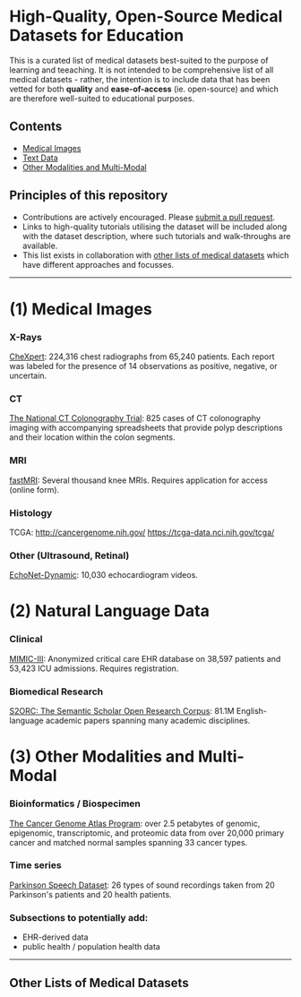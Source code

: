 # High-Quality, Open-Source Medical Datasets for Education

This is a curated list of medical datasets best-suited to the purpose of learning and teeaching. It is not intended to be comprehensive list of all medical datasets - rather, the intention is to include data that has been vetted for both **quality** and **ease-of-access** (ie. open-source) and which are therefore well-suited to educational purposes.


## Contents
- [Medical Images](#1-medical-images)
- [Text Data](#2-text-data)
- [Other Modalities and Multi-Modal](#3-other-modalities-and-multi-modal)
<!-- TODO: add sub-headings to the content index -->


## Principles of this repository
- Contributions are actively encouraged. Please [submit a pull request](https://github.com/chris-lovejoy/medical-datasets-for-education/pulls).
- Links to high-quality tutorials utilising the dataset will be included along with the dataset description, where such tutorials and walk-throughs are available. 
- This list exists in collaboration with [other lists of medical datasets](#other-lists-of-medical-datasets) which have different approaches and focusses.


---


# (1) Medical Images

### X-Rays

[CheXpert](https://stanfordmlgroup.github.io/competitions/chexpert/): 224,316 chest radiographs from 65,240 patients. Each report was labeled for the presence of 14 observations as positive, negative, or uncertain.



### CT

[The National CT Colonography Trial](https://wiki.cancerimagingarchive.net/pages/viewpage.action?pageId=3539213): 825 cases of CT colonography imaging with accompanying spreadsheets that provide polyp descriptions and their location within the colon segments.



### MRI

[fastMRI](https://fastmri.med.nyu.edu): Several thousand knee MRIs. Requires application for access (online form).



### Histology


TCGA: http://cancergenome.nih.gov/ https://tcga-data.nci.nih.gov/tcga/ 



### Other (Ultrasound, Retinal)

[EchoNet-Dynamic](https://echonet.github.io/dynamic/index.html): 10,030 echocardiogram videos.



# (2) Natural Language Data

### Clinical

[MIMIC-III](http://physionet.org/physiobank/database/mimic3cdb/): Anonymized critical care EHR database on 38,597 patients and 53,423 ICU admissions. Requires registration.



### Biomedical Research

[S2ORC: The Semantic Scholar Open Research Corpus](https://github.com/allenai/s2orc#download-instructions): 81.1M English-language academic papers spanning many academic disciplines.



# (3) Other Modalities and Multi-Modal

### Bioinformatics / Biospecimen

[The Cancer Genome Atlas Program](https://www.cancer.gov/about-nci/organization/ccg/research/structural-genomics/tcga): over 2.5 petabytes of genomic, epigenomic, transcriptomic, and proteomic data from over 20,000 primary cancer and matched normal samples spanning 33 cancer types.


### Time series

[Parkinson Speech Dataset](https://archive.ics.uci.edu/ml/datasets/Parkinson+Speech+Dataset+with++Multiple+Types+of+Sound+Recordings): 26 types of sound recordings taken from 20 Parkinson's patients and 20 health patients. 


### Subsections to potentially add:
- EHR-derived data
- public health / population health data


---


## Other Lists of Medical Datasets

